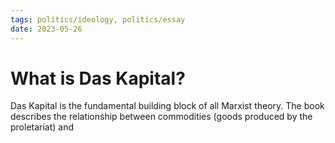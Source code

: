 ```yaml
---
tags: politics/ideology, politics/essay
date: 2023-05-26
---
```

# What is Das Kapital?
Das Kapital is the fundamental building block of all Marxist theory. The book describes the relationship between commodities (goods produced by the proletariat) and
